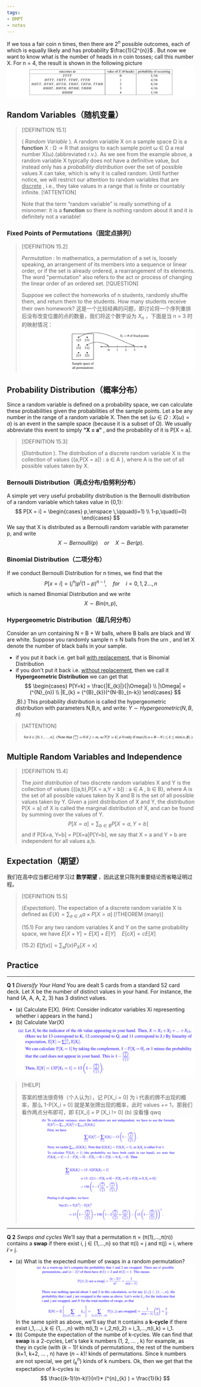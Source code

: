 ```yaml
---
tags:
- DMPT
- notes
---
```

If we toss a fair coin n times, then there are $2^{n}$ possible outcomes, each of which is equally likely and has probability $\frac{1}{2^{n}}$ .
But now we want to know what is the number of heads in n coin tosses; call this number X. For n = 4, the result is shown in the following picture
![](attachments/15-Distribution%20and%20Expectation.png)
## Random Variables（随机变量）
> [!DEFINITION 15.1]
>
>  ( _Random Variable_ ). A random variable X on a sample space Ω is a **function** X : Ω → R that assigns to each sample point ω ∈ Ω a real number X(ω).(abbreviated r.v.).
As we see from the example above, a random variable X typically does not have a definitive value, but instead only has a _probability distribution_ over the set of possible values X can take, which is why it is called random.
Until further notice, we will restrict our attention to random variables that are  <u>discrete</u> , i.e., they take values in a range that is finite or countably infinite.
> [!ATTENTION]
>
> Note that the term “random variable” is really something of a misnomer: it is a **function** so there is nothing random about it and it is definitely not a variable!
### Fixed Points of Permutations（固定点排列）
> [!DEFINITION 15.2]
>
> _Permutation_ : In mathematics, a permutation of a set is, loosely speaking, an arrangement of its members into a sequence or linear order, or if the set is already ordered, a rearrangement of its elements. The word "permutation" also refers to the act or process of changing the linear order of an ordered set.
> [!QUESTION]
>
> Suppose we collect the homeworks of n students, randomly shuffle them, and return them to the students. How many students receive their own homework?
这是一个比较经典的问题，即讨论将一个序列重排后没有改变位置的点的数量，我们将这个数字设为 $X_{n}$ ，下面是当 n = 3 时的映射情况：
![](attachments/15-Distribution%20and%20Expectation-1.png)
## Probability Distribution（概率分布）
Since a random variable is defined on a probability space, we can calculate these probabilities given the probabilities of the sample points. Let a be any number in the range of a random variable X. Then the set $\{\omega \in\Omega: X(\omega)=a\}$ is an event in the sample space (because it is a subset of Ω). We usually abbreviate this event to simply **“X = a”** , and the probability of it is P[X = a].
> [!DEFINITION 15.3]
>
> (_Distribution_ ). The distribution of a discrete random variable X is the collection of values {(a,P[X = a]) : a ∈ A }, where A is the set of all possible values taken by X.
### Bernoulli Distribution（两点分布/伯努利分布）
A simple yet very useful probability distribution is the Bernoulli distribution of a random variable which takes value in {0,1}:
$$
P[X = i] = \begin{cases}
p,\enspace \,\qquad(i=1) \\ 1-p,\quad(i=0)
\end{cases}
$$
We say that X is distributed as a Bernoulli random variable with parameter p, and write
$$
X ∼ Bernoulli(p)\quad or\quad X ∼ Ber(p).
$$
### Binomial Distribution（二项分布）
If we conduct Bernoulli Distribution for n times, we find that the 
$$
P[x=i] = (^{n}_{i})p^{i}(1-p)^{n-i},\quad for\quad i= 0,1,2 \dots,n
$$
which is named Binomial Distribution and we write 
$$X ∼ Bin(n, p),$$
### Hypergeometric Distribution（超几何分布）
Consider an urn containing N = B + W balls, where B balls are black and W are white. Suppose you randomly sample n ≤ N balls from the urn , and let X denote the number of black balls in your sample.
- if you put it back i.e. get ball  <u>with replacement</u>, that is Binomial Distribution
- if you don't put it back i.e.  <u>without replacement</u>, then we call it  **Hypergeometric Distribution**
we can get that 
$$
\begin{cases}
P[Y=k] = \frac{|E_{k}|}{|\Omega|} \\ |\Omega| = (^{N}_{n}) \\ |E_{k} = (^{B}_{k})(^{N-B}_{n-k})
\end{cases}
$$
,B).) This probability distribution is called the hypergeometric distribution with parameters N,B,n, and write:   $Y ∼ Hypergeometric(N, B, n)$
> [!ATTENTION]
>
> ![](attachments/15-Distribution%20and%20Expectation-2.png)
## Multiple Random Variables and Independence
> [!DEFINITION 15.4]
>
> The _joint distribution_ of two discrete random variables X and Y is the collection of values {((a,b),P[X = a,Y = b]) : a ∈ A , b ∈ B}, where A is the set of all possible values taken by X and B is the set of all possible values taken by Y.
Given a joint distribution of X and Y, the distribution P[X = a] of X is called the marginal distribution of X, and can be found by summing over the values of Y. 
$$
P[X=a] = \sum_{b \in B} P[X= a, Y = b]
$$
and if P[X=a, Y=b] = P[X=a]P[Y=b], we say that X = a and Y = b are independent for all values a,b.
## Expectation（期望）
我们在高中应当都已经学习过 **数学期望** ，因此这里只陈列重要结论而省略证明过程。
> [!DEFINITION 15.5]
>
> (_Expectation_). The expectation of a discrete random variable X is defined as
>  $E(X) = \sum_{a \in A} a×P[X = a]$
> [!THEOREM (many)]
>
> (15.1) For any two random variables X and Y on the same probability space, we have  $E[X+Y] = E[X] + E[Y]\quad E[cX] = cE[X]$
>
> (15.2) $E[f(x)] = \sum_{x}f(x)P_{X}[X=x]$
## Practice
---
**Q 1** _Diversify Your Hand_
You are dealt 5 cards from a standard 52 card deck. Let X be the number of distinct values in your hand. For instance, the hand (A, A, A, 2, 3) has 3 distinct values. 
- (a) Calculate E[X]. (Hint: Consider indicator variables Xi representing whether i appears in the hand.) 
- (b) Calculate Var(X)
![](attachments/15-Distribution%20and%20Expectation-4.png)
> [!HELP]
>
> 答案的想法很奇特（个人认为），记 P[X_i = 0] 为 i 代表的牌不出现的概率，那么 1-P[X_i = 0] 就是某张牌出现的概率，此时 values += 1，那我们看作两点分布即可，即 E[X_i] = P [X_i != 0]
(b) 没看懂 qwq
![](attachments/15-Distribution%20and%20Expectation-5.png)
---
**Q 2** _Swaps and cycles_
We’ll say that a permutation π = (π(1),...,π(n)) contains a **swap** if there exist i, j ∈ {1,...,n} so that π(i) = j and π(j) = i, where i ̸= j. 
- (a) What is the expected number of swaps in a random permutation? 
![](attachments/15-Distribution%20and%20Expectation-7.png)
![](attachments/15-Distribution%20and%20Expectation-6.png)
In the same spirit as above, we’ll say that π contains a **k-cycle** if there exist i_1,...,i_k ∈ {1,...,n} with π(i_1) = i_2,π(i_2) = i_3,...,π(i_k) = i_1. 
- (b) Compute the expectation of the numbe of k-cycles.
We can find that **swap** is a 2-cycles, 
Let's take k numbers (1, 2, ... , k) for example, as they in cycle (with $(k-1)!$ kinds of permutations, the rest of the numbers (k+1, k+2, ... , n) have $(n-k)!$ kinds of permutations.
Since k numbers are not special, we get $( ^{n}_{k})$ kinds of k numbers.
Ok, then we get that the expectation of k-cycles is:
$$
\frac{(k-1)!(n-k)!}{n!}* (^{n}_{k} ) = \frac{1}{k}
$$
